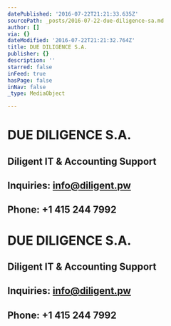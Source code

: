 ```yaml
---
datePublished: '2016-07-22T21:21:33.635Z'
sourcePath: _posts/2016-07-22-due-diligence-sa.md
author: []
via: {}
dateModified: '2016-07-22T21:21:32.764Z'
title: DUE DILIGENCE S.A.
publisher: {}
description: ''
starred: false
inFeed: true
hasPage: false
inNav: false
_type: MediaObject

---
```

# DUE DILIGENCE S.A.

## Diligent IT & Accounting Support

## Inquiries: info@diligent.pw

## Phone: +1 415 244 7992

# DUE DILIGENCE S.A.

## Diligent IT & Accounting Support

## Inquiries: info@diligent.pw

## Phone: +1 415 244 7992